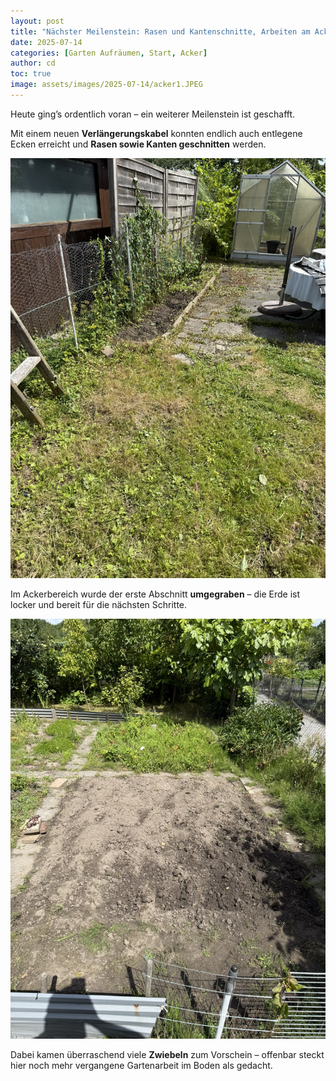 ```yaml
---
layout: post
title: "Nächster Meilenstein: Rasen und Kantenschnitte, Arbeiten am Acker begonnen"
date: 2025-07-14
categories: [Garten Aufräumen, Start, Acker]
author: cd
toc: true
image: assets/images/2025-07-14/acker1.JPEG
---
```


Heute ging’s ordentlich voran – ein weiterer Meilenstein ist geschafft.

Mit einem neuen **Verlängerungskabel** konnten endlich auch entlegene Ecken erreicht und **Rasen sowie Kanten geschnitten** werden.

![FreiSchnitt](/assets/images/2025-07-14/kanten_ab.JPEG)

Im Ackerbereich wurde der erste Abschnitt **umgegraben** – die Erde ist locker und bereit für die nächsten Schritte.

![Acker](/assets/images/2025-07-14/acker1.JPEG)

Dabei kamen überraschend viele **Zwiebeln** zum Vorschein – offenbar steckt hier noch mehr vergangene Gartenarbeit im Boden als gedacht.

